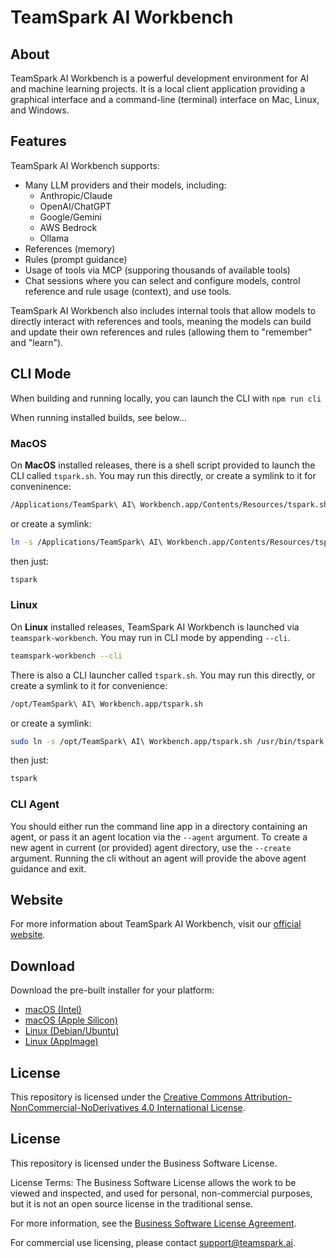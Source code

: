# TeamSpark AI Workbench

## About

TeamSpark AI Workbench is a powerful development environment for AI and machine learning projects.  It is a local client
application providing a graphical interface and a command-line (terminal) interface on Mac, Linux, and Windows.

## Features

TeamSpark AI Workbench supports:
- Many LLM providers and their models, including:
  - Anthropic/Claude
  - OpenAI/ChatGPT
  - Google/Gemini
  - AWS Bedrock
  - Ollama
- References (memory)
- Rules (prompt guidance)
- Usage of tools via MCP (supporing thousands of available tools)
- Chat sessions where you can select and configure models, control reference and rule usage (context), and use tools.

TeamSpark AI Workbench also includes internal tools that allow models to directly interact with references and tools, meaning
the models can build and update their own references and rules (allowing them to "remember" and "learn").

## CLI Mode

When building and running locally, you can launch the CLI with `npm run cli`

When running installed builds, see below...

### MacOS

On **MacOS** installed releases, there is a shell script provided to launch the CLI called `tspark.sh`.  You may run this directly,
or create a symlink to it for conveninence:

```bash
/Applications/TeamSpark\ AI\ Workbench.app/Contents/Resources/tspark.sh
```

or create a symlink:

```bash
ln -s /Applications/TeamSpark\ AI\ Workbench.app/Contents/Resources/tspark.sh ~/.local/bin/tspark
```

then just:

```bash
tspark
```

### Linux

On **Linux** installed releases, TeamSpark AI Workbench is launched via `teamspark-workbench`.  You may run in CLI mode by appending `--cli`.  

```bash
teamspark-workbench --cli
```

There is also a CLI launcher called `tspark.sh`.  You may run this directly, or create a symlink to it for convenience:

```bash
/opt/TeamSpark\ AI\ Workbench.app/tspark.sh
```

or create a symlink:

```bash
sudo ln -s /opt/TeamSpark\ AI\ Workbench.app/tspark.sh /usr/bin/tspark
```

then just:

```bash
tspark
```

### CLI Agent

You should either run the command line app in a directory containing an agent, or pass it an agent location via 
the `--agent` argument. To create a new agent in current (or provided) agent directory, use the `--create` 
argument. Running the cli without an agent will provide the above agent guidance and exit.

## Website

For more information about TeamSpark AI Workbench, visit our [official website](http://www.teamspark.ai).

## Download

Download the pre-built installer for your platform:

- [macOS (Intel)](https://storage.googleapis.com/teamspark-workbench/TeamSpark%20AI%20Workbench-latest.dmg)
- [macOS (Apple Silicon)](https://storage.googleapis.com/teamspark-workbench/TeamSpark%20AI%20Workbench-latest-arm64.dmg)
- [Linux (Debian/Ubuntu)](https://storage.googleapis.com/teamspark-workbench/teamspark-workbench_latest_amd64.deb)
- [Linux (AppImage)](https://storage.googleapis.com/teamspark-workbench/TeamSpark%20AI%20Workbench-latest.AppImage)

## License

This repository is licensed under the [Creative Commons Attribution-NonCommercial-NoDerivatives 4.0 International License](https://creativecommons.org/licenses/by-nc-nd/4.0/).

## License

This repository is licensed under the Business Software License.

License Terms: The Business Software License allows the work to be viewed and inspected, and used for personal, non-commercial purposes,
but it is not an open source license in the traditional sense. 

For more information, see the [Business Software License Agreement](LICENSE.md).

For commercial use licensing, please contact support@teamspark.ai.